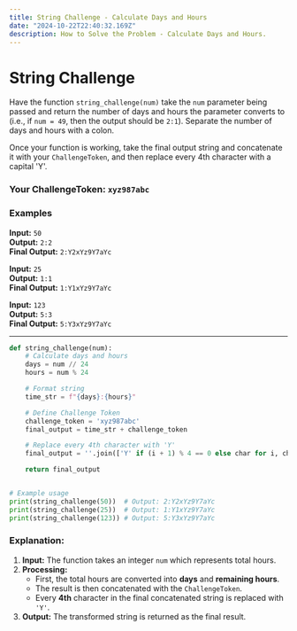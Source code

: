 ```yaml
---
title: String Challenge - Calculate Days and Hours  
date: "2024-10-22T22:40:32.169Z"  
description: How to Solve the Problem - Calculate Days and Hours.
---
```


# String Challenge

Have the function `string_challenge(num)` take the `num` parameter being passed and return the number of days and hours the parameter converts to (i.e., if `num = 49`, then the output should be `2:1`). Separate the number of days and hours with a colon.

Once your function is working, take the final output string and concatenate it with your `ChallengeToken`, and then replace every 4th character with a capital 'Y'.

### Your ChallengeToken: `xyz987abc`

### Examples

**Input:** `50`  
**Output:** `2:2`  
**Final Output:** `2:Y2xYz9Y7aYc`

**Input:** `25`  
**Output:** `1:1`  
**Final Output:** `1:Y1xYz9Y7aYc`

**Input:** `123`  
**Output:** `5:3`  
**Final Output:** `5:Y3xYz9Y7aYc`

---

```python
def string_challenge(num):
    # Calculate days and hours
    days = num // 24
    hours = num % 24

    # Format string
    time_str = f"{days}:{hours}"

    # Define Challenge Token
    challenge_token = 'xyz987abc'
    final_output = time_str + challenge_token

    # Replace every 4th character with 'Y'
    final_output = ''.join(['Y' if (i + 1) % 4 == 0 else char for i, char in enumerate(final_output)])

    return final_output


# Example usage
print(string_challenge(50))  # Output: 2:Y2xYz9Y7aYc
print(string_challenge(25))  # Output: 1:Y1xYz9Y7aYc
print(string_challenge(123)) # Output: 5:Y3xYz9Y7aYc
```

### Explanation:
1. **Input:** The function takes an integer `num` which represents total hours.
2. **Processing:**
   - First, the total hours are converted into **days** and **remaining hours**.
   - The result is then concatenated with the `ChallengeToken`.
   - Every **4th** character in the final concatenated string is replaced with `'Y'`.
3. **Output:** The transformed string is returned as the final result.

